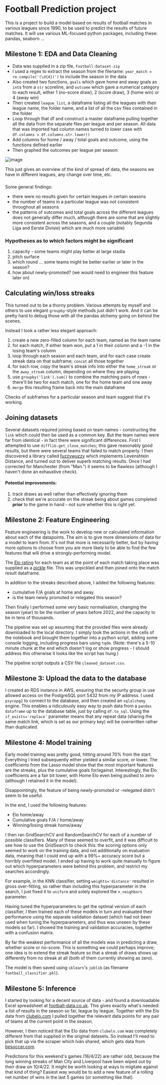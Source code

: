 # Football Prediction project

This is a project to build a model based on results of football matches in various leagues since 1990, to be used to predict the results of future matches. It will use various ML-focused python packages, including these: pandas, seaborn ...

## Milestone 1: EDA and Data Cleaning

- Data was supplied in a zip file, `Football-Dataset-zip`
- I used a regex to extract the season from the filename: `year_match = re.compile('(\d{4})')` to include the season in the data
- Also created two functions, `goals` which gave home and away goals as `int`s from a `str` scoreline, and `outcome` which gave a numerical category to each result, either 1 (no-score draw), 2 (score draw), 3 (home win) or 4 (away win)
- Then created `league_list`, a dataframe listing all the leagues with their league name, the folder name, and a list of all the csv files contained in the folder
- Loop through that df and construct a master dataframe pulling together all the data from the separate files per league and per season. All data that was imported had column names turned to lower case with `df.columns = df.columns.str.lower()`
- Add columns for home / away / total goals and outcome, using the functions defined earlier
- Then graphed the outcomes per league per season:

![image](outcomes.png)

This just gives an overview of the kind of spread of data, the seasons we have in different leagues, any change over time, etc.

###

Some general findings:

- there were no results given for certain leagues in certain seasons
- the number of teams in a particular league was not consistent throughout all seasons
- the patterns of outcomes and total goals across the different leagues does not generally differ much, although there are some that are slightly more consistent across the seasons, and a couple (notably Segunda Liga and Eerste Divisie) which are much more variable)

### Hypotheses as to which factors might be significant

1. capacity - some teams might play better at large stadia
1. pitch surface
1. which round ... some teams might be better earlier or later in the season?
1. how about newly-promoted? (we would need to engineer this feature later on)

## Calculating win/loss streaks

This turned out to be a thorny problem. Various attempts by myself and others to use elegant `groupby`-style methods just didn't work. And it can be pretty hard to debug those with all the pandas alchemy going on behind the scenes.

Instead I took a rather less elegant approach:
1. create a new zero-filled column for each team, named as the team name
1. for each match, if either team won, put a 1 in their column and a -1 in the losing team's column
1. loop through each season and each team, and for each case create streak data on that subframe; `concat` all those together
1. for each row, copy the team's streak info into either the `home_streak` or the `away_streak` column, depending on where they are playing
1. use `groupby('link').sum()` to combine the matching pairs of rows - there'll be two for each match, one for the home team and one away
1. `merge` this resulting frame back into the main dataframe

Checks of subframes for a particular season and team suggest that it's working.

## Joining datasets

Several datasets required joining based on team names - constructing the `link` which could then be used as a common key. But the team names were far from identical - in fact there were significant differences. First I attempted to use `difflib.get_close_matches`; this gave reasonably good results, but there were several teams that failed to match properly. I then discovered a library called [fuzzywuzzy](https://pypi.org/project/fuzzywuzzy/) which implements Levenshtein Distance, and turned out to deliver superb matching results. Once I had corrected for Manchester (from "Man.") it seems to be flawless (although I haven't done an exhaustive check).

#### Potential improvements:
1. track draws as well rather than effectively ignoring them
1. check that we're accurate on the streak being about games completed **prior** to the game in hand - not sure whether this is right yet.

## Milestone 2: Feature Engineering

Feature engineering is the work to develop new or calculated information about each of the datapoints. The aim is to give more dimensions of data for a model to learn from. It's not that more is necessarily better, but by having more options to choose from you are more likely to be able to find the few features that will drive a strongly-performing model.

The [Elo rating](http://clubelo.com/System) for each team as at the point of each match taking place was supplied as a [pickle](https://pythonnumericalmethods.berkeley.edu/notebooks/chapter11.03-Pickle-Files.html) file. This was unpickled and then joined onto the match result dataframe.

In addition to the streaks described above, I added the following features:
- cumulative F/A goals at home and away
- is the team newly promoted or relegated this season?

Then finally I performed some very basic normalisation, changing the season (year) to be the number of years before 2022, and the capacity to be in tens of thousands.

The pipeline was set up assuming that the provided files were already downloaded to the local directory. I simply took the actions in the cells of the notebook and brought them together into a python script, adding some console logging, including progress bars using `tqdm`. (Note: there's a 5-10 minute chunk at the end which doesn't log or show progress - I should address this otherwise it looks like the script has hung.)

The pipeline script outputs a CSV file `cleaned_dataset.csv`.

## Milestone 3: Upload the data to the database

I created an RDS instance in AWS, ensuring that the security group in use allowed access on the PostgreSQL port 5432 from my IP address. I used `psycopg2` to connect to the database, and then created an `sqlalchemy` engine. This enables a ridiculously easy way to push data from a `pandas` `dataframe` up to the database table, just by calling `df.to_sql`. Using the `if_exists='replace'` parameter means that any repeat data (sharing the same match link, which is set as our primary key) will be overwritten rather than duplicated.

## Milestone 4: Model training

Early model training was pretty good, hitting around 70% from the start. Everything I tried subsequently either yielded a similar score, or lower. The coefficients from the Lasso model show that the most important features are the streaks, plus the cumulative goals for/against. Interestingly, the Elo coefficients are a fair bit lower, with Home Elo even being pushed to zero (although I retained it in the model).

Disappointingly, the feature of being newly-promoted or -relegated didn't seem to be useful.

In the end, I used the following features:
- Elo home/away
- Cumulative goals F/A / home/away
- Winning/losing streak home/away

I then ran GridSearchCV and RandomSearchCV for each of a number of possible classifiers. Many of these seemed to overfit, and it was difficult to see how to use the GridSearch to check this: the scoring options only seemed to work on the training data, and not additionally on evaluation data, meaning that I could end up with a 99%+ accuracy score but a horribly overfitted model. I ended up having to work quite manually to figure out which hyperparameters were behind this problem, and restrict my searches accordingly.

For example, in the KNN classifier, setting `weights='distance'` resulted in gross over-fitting, so rather than including this hyperparameter in the search, I just fixed it to `uniform` and solely explored the `n_neighbors` parameter.

Having tuned the hyperparameters to get the optimal version of each classifier, I then trained each of these models in turn and evaluated their performance using the separate validation dataset (which had not been used when tuning the hyperparameters, and thus was unseen by these models so far). I showed the training and validation accuracies, together with a confusion matrix.

By far the weakest performance of all the models was in predicting a draw, whether score or no-score. This is something we could perhaps improve; one idea is to extend the streak feature so that a streak of draws shows up differently from no streak at all (both of them currently showing as zero).

The model is then saved using `sklearn`'s `joblib` (as filename `football_classifier.pkl`).

## Milestone 5: Inference

I started by looking for a decent source of data - and found a downloadable Excel spreadsheet at [football-data.co.uk](https://football-data.co.uk). This gives exactly what's needed: a list of results in the season so far, league by league. Together with the Elo data from [clubelo.com](http://clubelo.com/API) I pulled together the relevant data points for any pair of teams at the current point in the season.

However, I then noticed that the Elo data from `clubelo.com` was completely different from that supplied in the original datasets. So instead I'll need to pick that up via the scraper which Iván shared, which gets data from [besoccer.com](https://besoccer.com).

Predictions for this weekend's games (16/4/22) are rather odd, because the long winning streaks of Man City and Liverpool have been wiped out by their draw on 10/4/22. It might be worth looking at ways to migitate against that kind of thing? Easiest way would be to add a new feature of a rolling net number of wins in the last 5 games (or something like that).
